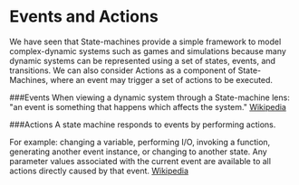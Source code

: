 # Events and Actions

We have seen that State-machines provide a simple framework to model complex-dynamic systems such as games and simulations because many dynamic systems can be represented using a set of states, events, and transitions.  We can also consider Actions as a component of State-Machines, where an event may trigger a set of actions to be executed. 

###Events
When viewing a dynamic system through a State-machine lens: "an event is something that happens which affects the system." [Wikipedia](https://en.wikipedia.org/wiki/UML_state_machine#Events)

###Actions
A state machine responds to events by performing actions.

For example: changing a variable, performing I/O, invoking a function, generating another event instance, or changing to another state. Any parameter values associated with the current event are available to all actions directly caused by that event. [Wikipedia](https://en.wikipedia.org/wiki/UML_state_machine#Actions_and_transitions)

